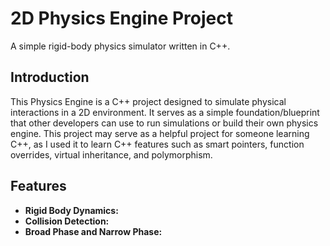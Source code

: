 # 2D Physics Engine Project

A simple rigid-body physics simulator written in C++.

## Introduction

This Physics Engine is a C++ project designed to simulate physical interactions in a 2D environment. It serves as a simple foundation/blueprint that other developers can use to run simulations or build their own physics engine. This project may serve as a helpful project for someone learning C++, as I used it to learn C++ features such as smart pointers, function overrides, virtual inheritance, and polymorphism.

## Features

- **Rigid Body Dynamics:**
- **Collision Detection:**
- **Broad Phase and Narrow Phase:**


